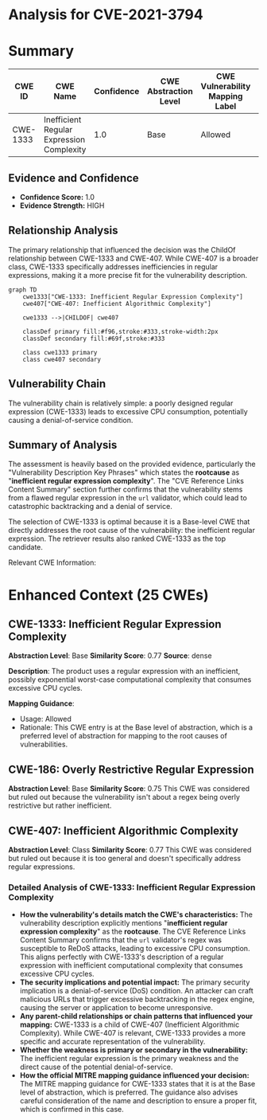 # Analysis for CVE-2021-3794

# Summary
| CWE ID  | CWE Name  | Confidence | CWE Abstraction Level | CWE Vulnerability Mapping Label | CWE-Vulnerability Mapping Notes |
|---|---|---|---|---|---|
| CWE-1333 | Inefficient Regular Expression Complexity | 1.0  | Base  | Allowed  | Primary CWE |

## Evidence and Confidence

*   **Confidence Score:** 1.0
*   **Evidence Strength:** HIGH

## Relationship Analysis
The primary relationship that influenced the decision was the ChildOf relationship between CWE-1333 and CWE-407. While CWE-407 is a broader class, CWE-1333 specifically addresses inefficiencies in regular expressions, making it a more precise fit for the vulnerability description.

```mermaid
graph TD
    cwe1333["CWE-1333: Inefficient Regular Expression Complexity"]
    cwe407["CWE-407: Inefficient Algorithmic Complexity"]
    
    cwe1333 -->|CHILDOF| cwe407
    
    classDef primary fill:#f96,stroke:#333,stroke-width:2px
    classDef secondary fill:#69f,stroke:#333
    
    class cwe1333 primary
    class cwe407 secondary
```

## Vulnerability Chain
The vulnerability chain is relatively simple: a poorly designed regular expression (CWE-1333) leads to excessive CPU consumption, potentially causing a denial-of-service condition.

## Summary of Analysis
The assessment is heavily based on the provided evidence, particularly the "Vulnerability Description Key Phrases" which states the **rootcause** as "**inefficient regular expression complexity**". The "CVE Reference Links Content Summary" section further confirms that the vulnerability stems from a flawed regular expression in the `url` validator, which could lead to catastrophic backtracking and a denial of service.

The selection of CWE-1333 is optimal because it is a Base-level CWE that directly addresses the root cause of the vulnerability: the inefficient regular expression. The retriever results also ranked CWE-1333 as the top candidate.

Relevant CWE Information:

# Enhanced Context (25 CWEs)

## CWE-1333: Inefficient Regular Expression Complexity
**Abstraction Level**: Base
**Similarity Score**: 0.77
**Source**: dense

**Description**:
The product uses a regular expression with an inefficient, possibly exponential worst-case computational complexity that consumes excessive CPU cycles.

**Mapping Guidance**:
- Usage: Allowed
- Rationale: This CWE entry is at the Base level of abstraction, which is a preferred level of abstraction for mapping to the root causes of vulnerabilities.

## CWE-186: Overly Restrictive Regular Expression
**Abstraction Level**: Base
**Similarity Score**: 0.75
This CWE was considered but ruled out because the vulnerability isn't about a regex being overly restrictive but rather inefficient.

## CWE-407: Inefficient Algorithmic Complexity
**Abstraction Level**: Class
**Similarity Score**: 0.77
This CWE was considered but ruled out because it is too general and doesn't specifically address regular expressions.

### Detailed Analysis of CWE-1333: Inefficient Regular Expression Complexity

*   **How the vulnerability's details match the CWE's characteristics:** The vulnerability description explicitly mentions "**inefficient regular expression complexity**" as the **rootcause**. The CVE Reference Links Content Summary confirms that the `url` validator's regex was susceptible to ReDoS attacks, leading to excessive CPU consumption. This aligns perfectly with CWE-1333's description of a regular expression with inefficient computational complexity that consumes excessive CPU cycles.
*   **The security implications and potential impact:** The primary security implication is a denial-of-service (DoS) condition. An attacker can craft malicious URLs that trigger excessive backtracking in the regex engine, causing the server or application to become unresponsive.
*   **Any parent-child relationships or chain patterns that influenced your mapping:** CWE-1333 is a child of CWE-407 (Inefficient Algorithmic Complexity). While CWE-407 is relevant, CWE-1333 provides a more specific and accurate representation of the vulnerability.
*   **Whether the weakness is primary or secondary in the vulnerability:** The inefficient regular expression is the primary weakness and the direct cause of the potential denial-of-service.
*   **How the official MITRE mapping guidance influenced your decision:** The MITRE mapping guidance for CWE-1333 states that it is at the Base level of abstraction, which is preferred. The guidance also advises careful consideration of the name and description to ensure a proper fit, which is confirmed in this case.